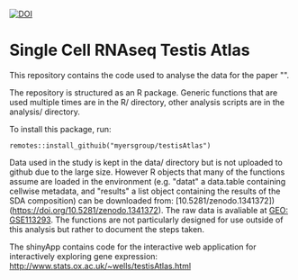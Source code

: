 [![DOI](https://zenodo.org/badge/140632831.svg)](https://zenodo.org/badge/latestdoi/140632831)
# Single Cell RNAseq Testis Atlas

This repository contains the code used to analyse the data for the paper "".

The repository is structured as an R package. Generic functions that are used multiple times are in the R/ directory, other analysis scripts are in the analysis/ directory.

To install this package, run:
```
remotes::install_githuib("myersgroup/testisAtlas")
```

Data used in the study is kept in the data/ directory but is not uploaded to github due to the large size. However R objects that many of the functions assume are loaded in the environment (e.g. "datat" a data.table containing cellwise metadata, and "results" a list object containing the results of the SDA composition) can be downloaded from: [10.5281/zenodo.1341372])(https://doi.org/10.5281/zenodo.1341372). The raw data is avaliable at [GEO: GSE113293](https://www.ncbi.nlm.nih.gov/geo/query/acc.cgi?acc=GSE113293). The functions are not particularly designed for use outside of this analysis but rather to document the steps taken.

The shinyApp contains code for the interactive web application for interactively exploring gene expression: http://www.stats.ox.ac.uk/~wells/testisAtlas.html
